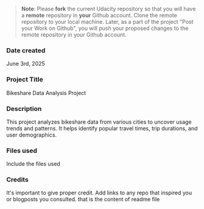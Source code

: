 >**Note**: Please **fork** the current Udacity repository so that you will have a **remote** repository in **your** Github account. Clone the remote repository to your local machine. Later, as a part of the project "Post your Work on Github", you will push your proposed changes to the remote repository in your Github account.

### Date created
June 3rd, 2025
### Project Title
Bikeshare Data Analysis Project

### Description
This project analyzes bikeshare data from various cities to uncover usage trends and patterns. It helps identify popular travel times, trip durations, and user demographics.

### Files used
Include the files used

### Credits
It's important to give proper credit. Add links to any repo that inspired you or blogposts you consulted. that is the content of readme file


